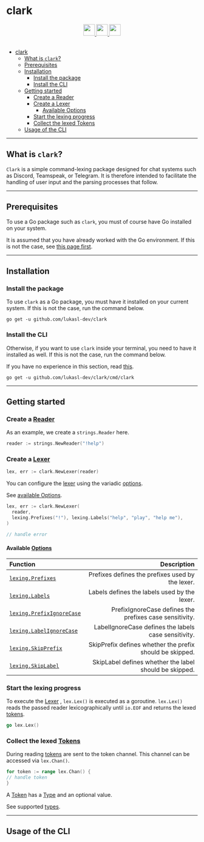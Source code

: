 # clark

<div align="center">
  <a href="https://golang.org/">
    <img
      src="https://img.shields.io/badge/MADE%20WITH-GO-%23EF4041?style=for-the-badge"
      height="30"
    />
  </a>
  <a href="https://pkg.go.dev/github.com/lukasl-dev/clark">
    <img
      src="https://img.shields.io/badge/godoc-reference-5272B4.svg?style=for-the-badge"
      height="30"
    />
  </a>
  <a href="https://goreportcard.com/report/github.com/lukasl-dev/clark">
    <img
      src="https://goreportcard.com/badge/github.com/lukasl-dev/clark?style=for-the-badge"
      height="30"
    />
  </a>
</div>

<br>

- [clark](#clark)
  - [What is `clark`?](#what-is-clark)
  - [Prerequisites](#prerequisites)
  - [Installation](#installation)
    - [Install the package](#install-the-package)
    - [Install the CLI](#install-the-cli)
  - [Getting started](#getting-started)
    - [Create a Reader](#create-a-reader)
    - [Create a Lexer](#create-a-lexer)
      - [Available Options](#available-options)
    - [Start the lexing progress](#start-the-lexing-progress)
    - [Collect the lexed Tokens](#collect-the-lexed-tokens)
  - [Usage of the CLI](#usage-of-the-cli)

---

## What is `clark`?

`Clark` is a simple command-lexing package designed for chat systems such as Discord, Teamspeak, or Telegram. It is
therefore intended to facilitate the handling of user input and the parsing processes that follow.

---

## Prerequisites

To use a Go package such as `clark`, you must of course have Go installed on your system.

It is assumed that you have already worked with the Go environment. If this is not the case,
see [this page first](https://golang.org/doc/install).

---

## Installation

### Install the package

To use `clark` as a Go package, you must have it installed on your current system. If this is not the case, run the
command below.

```console
go get -u github.com/lukasl-dev/clark
```

### Install the CLI

Otherwise, if you want to use `clark` inside your terminal, you need to have it installed as well. If this is not the
case, run the command below.

If you have no experience in this section,
read [this](https://golang.org/cmd/go/#hdr-Compile_and_install_packages_and_dependencies).

```console
go get -u github.com/lukasl-dev/clark/cmd/clark
```

---

## Getting started

### Create a [Reader](https://pkg.go.dev/io#Reader)

As an example, we create a `strings.Reader` here.

```go
reader := strings.NewReader("!help")
```

### Create a [Lexer](https://pkg.go.dev/github.com/lukasl-dev/clark/lexing#Lexer)

```go
lex, err := clark.NewLexer(reader)
```

You can configure the [lexer](https://pkg.go.dev/github.com/lukasl-dev/clark/lexing#Lexer) using the
variadic [options](https://pkg.go.dev/github.com/lukasl-dev/clark#Option).

See [available Options](#available-options).

```go
lex, err := clark.NewLexer(
  reader,
  lexing.Prefixes("!"), lexing.Labels("help", "play", "help me"),
)

// handle error
```

#### Available [Options](https://pkg.go.dev/github.com/lukasl-dev/clark#Option)

| Function                                                                                            |                                              Description |
| :-------------------------------------------------------------------------------------------------- | -------------------------------------------------------: |
| [`lexing.Prefixes`](https://pkg.go.dev/github.com/lukasl-dev/clark/lexing#Prefixes)                 |         Prefixes defines the prefixes used by the lexer. |
| [`lexing.Labels`](https://pkg.go.dev/github.com/lukasl-dev/clark/lexing#Labels)                     |             Labels defines the labels used by the lexer. |
| [`lexing.PrefixIgnoreCase`](https://pkg.go.dev/github.com/lukasl-dev/clark/lexing#PrefixIgnoreCase) |  PrefixIgnoreCase defines the prefixes case sensitivity. |
| [`lexing.LabelIgnoreCase`](https://pkg.go.dev/github.com/lukasl-dev/clark/lexing#LabelIgnoreCase)   |     LabelIgnoreCase defines the labels case sensitivity. |
| [`lexing.SkipPrefix`](https://pkg.go.dev/github.com/lukasl-dev/clark/lexing#SkipPrefix)             | SkipPrefix defines whether the prefix should be skipped. |
| [`lexing.SkipLabel`](https://pkg.go.dev/github.com/lukasl-dev/clark/lexing#SkipLabel)               |   SkipLabel defines whether the label should be skipped. |

### Start the lexing progress

To execute the [Lexer](https://pkg.go.dev/github.com/lukasl-dev/clark/lexing#Lexer)
, `lex.Lex()` is executed as a goroutine. `lex.Lex()` reads the passed reader lexicographically until `io.EOF` and
returns the lexed [tokens](https://pkg.go.dev/github.com/lukasl-dev/clark/lexing/token#Token).

```go
go lex.Lex()
```

### Collect the lexed [Tokens](https://pkg.go.dev/github.com/lukasl-dev/clark/lexing/token#Token)

During reading [tokens](https://pkg.go.dev/github.com/lukasl-dev/clark/lexing/token#Token) are sent to the token
channel. This channel can be accessed via `lex.Chan()`.

```go
for token := range lex.Chan() {
// handle token
}
```

A [Token](https://pkg.go.dev/github.com/lukasl-dev/clark/lexing/token#Token) has
a [Type](https://pkg.go.dev/github.com/lukasl-dev/clark/lexing/token#Type) and an optional value.

See supported [types](https://pkg.go.dev/github.com/lukasl-dev/clark/lexing/token#Type).

---

## Usage of the CLI

